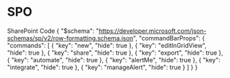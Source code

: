 # SPO
SharePoint Code
{
"$schema": "https://developer.microsoft.com/json-schemas/sp/v2/row-formatting.schema.json",
"commandBarProps": {
"commands": [
{
"key": "new",
"hide": true
},
{
"key": "editInGridView",
"hide": true
},
{
"key": "share",
"hide": true
},
{
"key": "export",
"hide": true
},
{
"key": "automate",
"hide": true
},
{
"key": "alertMe",
"hide": true
},
{
"key": "integrate",
"hide": true
},
{
"key": "manageAlert",
"hide": true
}
]
}
}
